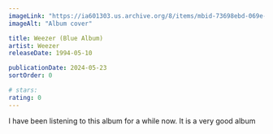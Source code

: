 ```yaml
---
imageLink: "https://ia601303.us.archive.org/8/items/mbid-73698ebd-069e-4bed-9fd6-9b196be45e0d/mbid-73698ebd-069e-4bed-9fd6-9b196be45e0d-26316341371_thumb500.jpg"
imageAlt: "Album cover"

title: Weezer (Blue Album)
artist: Weezer
releaseDate: 1994-05-10

publicationDate: 2024-05-23
sortOrder: 0

# stars:
rating: 0
---
```


I have been listening to this album for a while now. It is a very good album